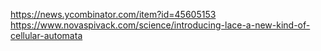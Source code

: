 https://news.ycombinator.com/item?id=45605153  
https://www.novaspivack.com/science/introducing-lace-a-new-kind-of-cellular-automata  
